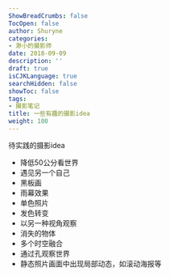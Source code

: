 ```yaml
---
ShowBreadCrumbs: false
TocOpen: false
author: Shuryne
categories:
- 渺小的摄影师
date: 2018-09-09
description: ''
draft: true
isCJKLanguage: true
searchHidden: false
showToc: false
tags:
- 摄影笔记
title: 一些有趣的摄影idea
weight: 100
---
```


待实践的摄影idea

<!--more-->




* 降低50公分看世界 
* 遇见另一个自己 
* 黑板画 
* 雨幕效果 
* 单色照片
* 发色转变 
* 以另一种视角观察 
* 消失的物体 
* 多个时空融合 
* 通过孔观察世界
* 静态照片画面中出现局部动态，如滚动海报等